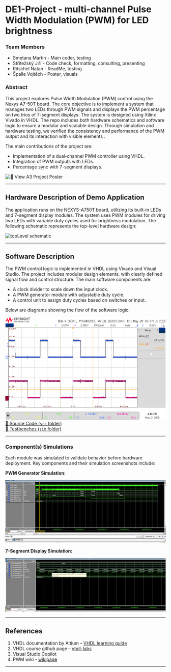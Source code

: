 # DE1-Project - multi-channel Pulse Width Modulation (PWM) for LED brightness 

### Team Members

* Smetana Martin - Main coder, testing
* Střítežský Jiří - Code check, formatting, consulting, presenting
* Ritschel Natan - ReadMe, testing
* Špalle Vojtěch - Poster, visuals

### Abstract

This project explores Pulse Width Modulation (PWM) control using the Nexys A7-50T board. The core objective is to implement a system that manages two LEDs through PWM signals and displays the PWM percentage on two trios of 7-segment displays. The system is designed using Xilinx Vivado in VHDL. The repo includes both hardware schematics and software logic to ensure a modular and scalable design. Through simulation and hardware testing, we verified the consistency and performance of the PWM output and its interaction with visible elements . 

The main contributions of the project are:

* Implementation of a dual-channel PWM controller using VHDL.
* Integration of PWM outputs with LEDs.
* Percentage sync with 7-segment displays.

![📌 View A3 Project Poster](https://github.com/user-attachments/assets/80ea885c-9010-4854-9a7e-8f97ec889c00)

---

## Hardware Description of Demo Application

The application runs on the NEXYS-A750T board, utilizing its built-in LEDs and 7-segment display modules. The system uses PWM modules for driving two LEDs with variable duty cycles used for brightness modulation. The following schematic represents the top-level hardware design:


![topLevel schematic](https://github.com/user-attachments/assets/8b420d2d-9e9e-4cf0-be3b-22ac1742ee07)

---

## Software Description

The PWM control logic is implemented in VHDL using Vivado and Visual Studio. The project includes modular design elements, with clearly defined signal flow and control structure. The main software components are:

* A clock divider to scale down the input clock.
* A PWM generator module with adjustable duty cycle.
* A control unit to assign duty cycles based on switches or input.

Below are diagrams showing the flow of the software logic:

![PWM Oscillogram showing channel 1 and channel 2 at different levels](https://github.com/MartinSmetana1/DE1-Project/blob/main/img/scope_0.png?raw=true)  
[🔗 Source Code (`src` folder)](./src)  
[🔗 Testbenches (`sim` folder)](./sim)

---

### Component(s) Simulations

Each module was simulated to validate behavior before hardware deployment. Key components and their simulation screenshots include:

**PWM Generator Simulation:**

![PWM Signal Simulation](./img/PWM_TB.png)  

**7-Segment Display Simulation:**

![7-Segment Display Simulation](./img/BIN2SEG_TB_CLOSE.png)

---

## References

1. VHDL documentation by Altium – [VHDL learning guide](https://valhalla.altium.com/Learning-Guides/TR0114%20VHDL%20Language%20Reference.pdf)
2. VHDL course github page – [vhdl-labs](https://github.com/tomas-fryza/vhdl-labs)
3. Visual Studio Copilot
4. PWM wiki - [wikipage](https://en.wikipedia.org/wiki/Pulse-width_modulation)

---

